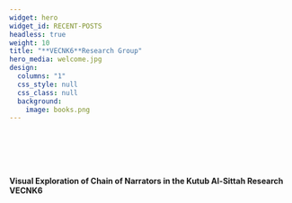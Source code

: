 ```yaml
---
widget: hero
widget_id: RECENT-POSTS
headless: true
weight: 10
title: "**VECNK6**Research Group"
hero_media: welcome.jpg
design:
  columns: "1"
  css_style: null
  css_class: null
  background:
    image: books.png
---
```

<br>

<br>

<br>

<br>

<!--StartFragment-->

**Visual Exploration of Chain of Narrators in the Kutub Al-Sittah Research VECNK6**

<!--EndFragment-->
